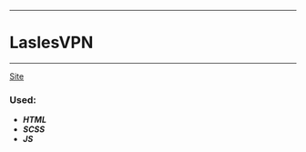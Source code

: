 ____
# LaslesVPN
____
[Site](https://1kiritos1.github.io/laslesVPN/)

### Used:
* ***HTML***
* ***SCSS***
* ***JS***
